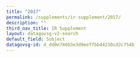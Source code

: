 ```yaml
---
title: "2017"
permalink: /supplements/ir-supplement/2017/
description: ""
third_nav_title: IR Supplement
layout: datagovsg-v2-search
default_field: Subject
datagovsg-id: d_dd0e740b3e3d9eeffbb44230cd2c754b
---
```

